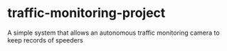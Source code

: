 # traffic-monitoring-project
A simple system that allows an autonomous traffic monitoring camera to keep records of speeders
